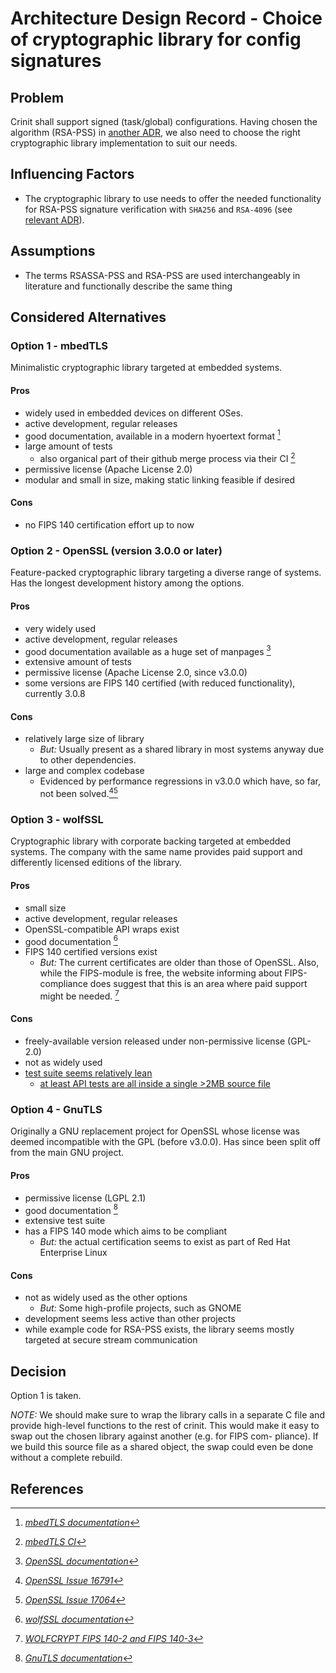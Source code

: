 # Architecture Design Record - Choice of cryptographic library for config signatures

## Problem

Crinit shall support signed (task/global) configurations. Having chosen the algorithm (RSA-PSS) in
[another ADR](./adr-signature-algorithm.md), we also need to choose the right cryptographic library implementation to
suit our needs.

## Influencing Factors

* The cryptographic library to use needs to offer the needed functionality for RSA-PSS signature verification with
  `SHA256` and `RSA-4096` (see [relevant ADR](./adr-signature-algorithm.md)).

## Assumptions

* The terms RSASSA-PSS and RSA-PSS are used interchangeably in literature and functionally describe the same thing

## Considered Alternatives

### Option 1 - mbedTLS

Minimalistic cryptographic library targeted at embedded systems.

#### Pros

* widely used in embedded devices on different OSes.
* active development, regular releases
* good documentation, available in a modern hyoertext format [^7]
* large amount of tests
  - also organical part of their github merge process via their CI [^8]
* permissive license (Apache License 2.0)
* modular and small in size, making static linking feasible if desired

#### Cons

* no FIPS 140 certification effort up to now

### Option 2 - OpenSSL (version 3.0.0 or later)

Feature-packed cryptographic library targeting a diverse range of systems. Has the longest development history among the
options.

#### Pros

* very widely used
* active development, regular releases
* good documentation available as a huge set of manpages [^6]
* extensive amount of tests
* permissive license (Apache License 2.0, since v3.0.0)
* some versions are FIPS 140 certified (with reduced functionality), currently 3.0.8

#### Cons

* relatively large size of library
  - *But:* Usually present as a shared library in most systems anyway due to other dependencies.
* large and complex codebase
  - Evidenced by performance regressions in v3.0.0 which have, so far, not been solved.[^1][^2]

### Option 3 - wolfSSL

Cryptographic library with corporate backing targeted at embedded systems. The company with the same name provides paid
support and differently licensed editions of the library.

#### Pros

* small size
* active development, regular releases
* OpenSSL-compatible API wraps exist
* good documentation [^4]
* FIPS 140 certified versions exist
  - *But:* The current certificates are older than those of OpenSSL. Also, while the FIPS-module is free, the website
           informing about FIPS-compliance does suggest that this is an area where paid support might be needed. [^3]

#### Cons

* freely-available version released under non-permissive license (GPL-2.0)
* not as widely used
* [test suite seems relatively lean](https://github.com/wolfSSL/wolfssl/tree/master/tests)
  - [at least API tests are all inside a single >2MB source file](https://github.com/wolfSSL/wolfssl/blob/master/tests/api.c)

### Option 4 - GnuTLS

Originally a GNU replacement project for OpenSSL whose license was deemed incompatible with the GPL (before v3.0.0). Has
since been split off from the main GNU project.

#### Pros

* permissive license (LGPL 2.1)
* good documentation [^5]
* extensive test suite
* has a FIPS 140 mode which aims to be compliant
  - *But:* the actual certification seems to exist as part of Red Hat Enterprise Linux

#### Cons

* not as widely used as the other options
  - *But:* Some high-profile projects, such as GNOME
* development seems less active than other projects
* while example code for RSA-PSS exists, the library seems mostly targeted at secure stream communication

## Decision

Option 1 is taken.

*NOTE:* We should make sure to wrap the library calls in a separate C file and provide high-level functions to the
        rest of crinit. This would make it easy to swap out the chosen library against another (e.g. for FIPS com-
        pliance). If we build this source file as a shared object, the swap could even be done without a complete
        rebuild.

## References

[^1]: [*OpenSSL Issue 16791*](https://github.com/openssl/openssl/issues/16791)
[^2]: [*OpenSSL Issue 17064*](https://github.com/openssl/openssl/issues/17064)
[^3]: [*WOLFCRYPT FIPS 140-2 and FIPS 140-3*](https://www.wolfssl.com/license/fips/)
[^4]: [*wolfSSL documentation*](https://www.wolfssl.com/docs/)
[^5]: [*GnuTLS documentation*](https://gnutls.org/manual/gnutls.html)
[^6]: [*OpenSSL documentation*](https://www.openssl.org/docs/manpages.html)
[^7]: [*mbedTLS documentation*](https://mbed-tls.readthedocs.io/en/latest/)
[^8]: [*mbedTLS CI*](https://github.com/Mbed-TLS/mbedtls-test)
